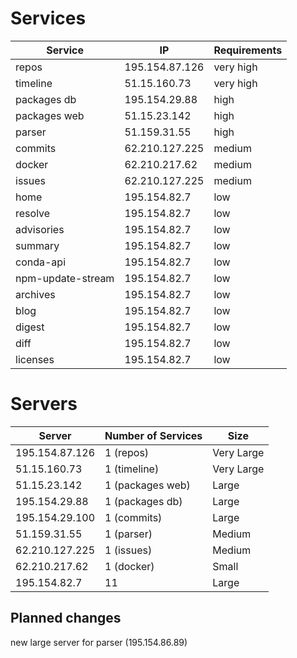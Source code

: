 # Services

| Service           | IP             | Requirements |
|-------------------|----------------|--------------|
| repos             | 195.154.87.126 | very high    |
| timeline          | 51.15.160.73   | very high    |
| packages db       | 195.154.29.88  | high         |
| packages web      | 51.15.23.142   | high         |
| parser            | 51.159.31.55   | high         |
| commits           | 62.210.127.225 | medium       |
| docker            | 62.210.217.62  | medium       |
| issues            | 62.210.127.225 | medium       |
| home              | 195.154.82.7   | low          |
| resolve           | 195.154.82.7   | low          |
| advisories        | 195.154.82.7   | low          |
| summary           | 195.154.82.7   | low          |
| conda-api         | 195.154.82.7   | low          |
| npm-update-stream | 195.154.82.7   | low          |
| archives          | 195.154.82.7   | low          |
| blog              | 195.154.82.7   | low          |
| digest            | 195.154.82.7   | low          |
| diff              | 195.154.82.7   | low          |
| licenses          | 195.154.82.7   | low          |

# Servers

| Server         | Number of Services | Size       |
|----------------|--------------------|------------|
| 195.154.87.126 | 1 (repos)          | Very Large |
| 51.15.160.73   | 1 (timeline)       | Very Large |
| 51.15.23.142   | 1 (packages web)   | Large      |
| 195.154.29.88  | 1 (packages db)    | Large      |
| 195.154.29.100 | 1 (commits)        | Large      |
| 51.159.31.55   | 1 (parser)         | Medium     |
| 62.210.127.225 | 1 (issues)         | Medium     |
| 62.210.217.62  | 1 (docker)         | Small      |
| 195.154.82.7   | 11                 | Large      |

## Planned changes

new large server for parser (195.154.86.89)